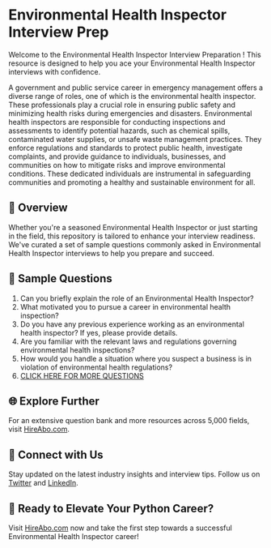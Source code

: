 # Environmental Health Inspector Interview Prep

Welcome to the Environmental Health Inspector Interview Preparation ! This resource is designed to help you ace your Environmental Health Inspector interviews with confidence.

A government and public service career in emergency management offers a diverse range of roles, one of which is the environmental health inspector. These professionals play a crucial role in ensuring public safety and minimizing health risks during emergencies and disasters. Environmental health inspectors are responsible for conducting inspections and assessments to identify potential hazards, such as chemical spills, contaminated water supplies, or unsafe waste management practices. They enforce regulations and standards to protect public health, investigate complaints, and provide guidance to individuals, businesses, and communities on how to mitigate risks and improve environmental conditions. These dedicated individuals are instrumental in safeguarding communities and promoting a healthy and sustainable environment for all.

## 🚀 Overview

Whether you're a seasoned Environmental Health Inspector or just starting in the field, this repository is tailored to enhance your interview readiness. We've curated a set of sample questions commonly asked in Environmental Health Inspector interviews to help you prepare and succeed.

## 📝 Sample Questions

1. Can you briefly explain the role of an Environmental Health Inspector?
2. What motivated you to pursue a career in environmental health inspection?
3. Do you have any previous experience working as an environmental health inspector? If yes, please provide details.
4. Are you familiar with the relevant laws and regulations governing environmental health inspections?
5. How would you handle a situation where you suspect a business is in violation of environmental health regulations?
6. [CLICK HERE FOR MORE QUESTIONS](https://hireabo.com/job/17_4_17/Environmental%20Health%20Inspector)

## 🌐 Explore Further

For an extensive question bank and more resources across 5,000 fields, visit [HireAbo.com](https://www.hireabo.com).

## 📱 Connect with Us

Stay updated on the latest industry insights and interview tips. Follow us on [Twitter](https://twitter.com/hireabo) and [LinkedIn](https://www.linkedin.com/in/hire-abo-3609972a8/).

## 🚀 Ready to Elevate Your Python Career?

Visit [HireAbo.com](https://www.hireabo.com) now and take the first step towards a successful Environmental Health Inspector career!